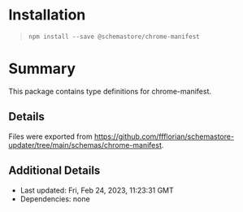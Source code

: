 # Installation
> `npm install --save @schemastore/chrome-manifest`

# Summary
This package contains type definitions for chrome-manifest.

## Details
Files were exported from https://github.com/ffflorian/schemastore-updater/tree/main/schemas/chrome-manifest.

## Additional Details
* Last updated: Fri, Feb 24, 2023, 11:23:31 GMT
* Dependencies: none
